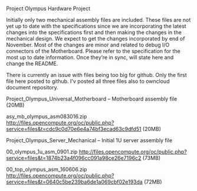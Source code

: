 Project Olympus Hardware Project

Initially only two mechanical assembly files are included.  These files are not yet up to date with the specifications since we are incorporating the latest changes into the specifications first and then making the changes in the mechanical design.  We expect to get the changes incorporated by end of November.  Most of the changes are minor and related to debug I/O connectors of the Motherboard.  Please refer to the specification for the most up to date information.  Once they’re in sync, will state here and change the README.

There is currently an issue with files being too big for github.  Only the first file here posted to github.  I'v posted all three files also to owncloud document repository.

Project_Olympus_Universal_Motherboard – Motherboard assembly file (20MB)

asy_mb_olympus_asm083016.zip
http://files.opencompute.org/oc/public.php?service=files&t=cdc9c0d70e6e4a74bf3ecad63c9dfd51 (20MB)

Project_Olympus_Server_Mechanical – Initial 1U server assembly file

00_olympus_1u_asm_0901.zip
http://files.opencompute.org/oc/public.php?service=files&t=1874b23a4f096cc091a98ce26e7196c2 (73MB)

00_top_olympus_asm_160606.zip
http://files.opencompute.org/oc/public.php?service=files&t=0640c5be239ba6de1a069cbf02e193da (72MB)
